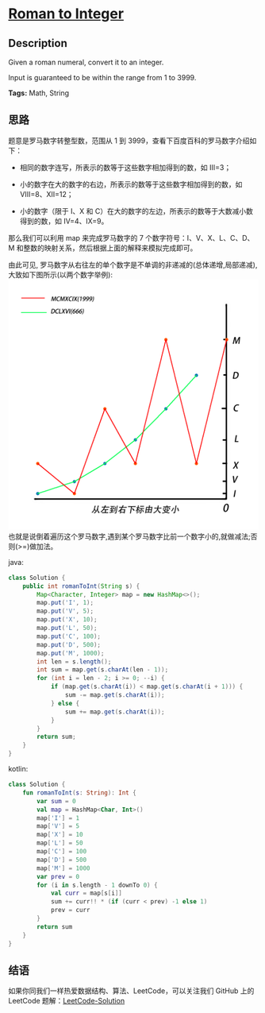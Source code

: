 # [Roman to Integer][title]

## Description

Given a roman numeral, convert it to an integer.

Input is guaranteed to be within the range from 1 to 3999.

**Tags:** Math, String


## 思路

题意是罗马数字转整型数，范围从 1 到 3999，查看下百度百科的罗马数字介绍如下：

* 相同的数字连写，所表示的数等于这些数字相加得到的数，如 Ⅲ=3；

* 小的数字在大的数字的右边，所表示的数等于这些数字相加得到的数，如 Ⅷ=8、Ⅻ=12；

* 小的数字（限于 Ⅰ、X 和 C）在大的数字的左边，所表示的数等于大数减小数得到的数，如 Ⅳ=4、Ⅸ=9。

那么我们可以利用 map 来完成罗马数字的 7 个数字符号：I、V、X、L、C、D、M 和整数的映射关系，然后根据上面的解释来模拟完成即可。

由此可见, 罗马数字从右往左的单个数字是不单调的非递减的(总体递增,局部递减),大致如下图所示(以两个数字举例):
![img][img]
也就是说倒着遍历这个罗马数字,遇到某个罗马数字比前一个数字小的,就做减法;否则(>=)做加法。

java:
```java
class Solution {
    public int romanToInt(String s) {
        Map<Character, Integer> map = new HashMap<>();
        map.put('I', 1);
        map.put('V', 5);
        map.put('X', 10);
        map.put('L', 50);
        map.put('C', 100);
        map.put('D', 500);
        map.put('M', 1000);
        int len = s.length();
        int sum = map.get(s.charAt(len - 1));
        for (int i = len - 2; i >= 0; --i) {
            if (map.get(s.charAt(i)) < map.get(s.charAt(i + 1))) {
                sum -= map.get(s.charAt(i));
            } else {
                sum += map.get(s.charAt(i));
            }
        }
        return sum;
    }
}
```
kotlin:
```kotlin
class Solution {
    fun romanToInt(s: String): Int {
        var sum = 0
        val map = HashMap<Char, Int>()
        map['I'] = 1
        map['V'] = 5
        map['X'] = 10
        map['L'] = 50
        map['C'] = 100
        map['D'] = 500
        map['M'] = 1000
        var prev = 0
        for (i in s.length - 1 downTo 0) {
            val curr = map[s[i]]
            sum += curr!! * (if (curr < prev) -1 else 1)
            prev = curr
        }
        return sum
    }
}
```


## 结语

如果你同我们一样热爱数据结构、算法、LeetCode，可以关注我们 GitHub 上的 LeetCode 题解：[LeetCode-Solution][ls]



[title]: https://leetcode.com/problems/roman-to-integer
[ls]: https://github.com/SDE603/LeetCode-Solution
[img]: ./013.gif